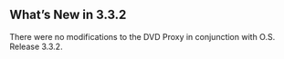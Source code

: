 ## What’s New in 3.3.2

There were no modifications to the DVD Proxy in conjunction with O.S. Release 3.3.2.